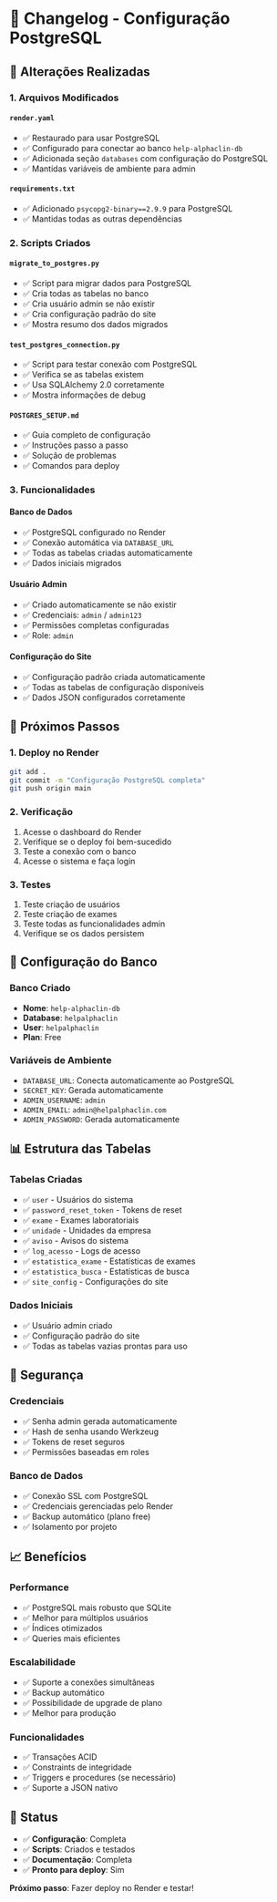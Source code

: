 # 📝 Changelog - Configuração PostgreSQL

## 🔄 Alterações Realizadas

### 1. Arquivos Modificados

#### `render.yaml`
- ✅ Restaurado para usar PostgreSQL
- ✅ Configurado para conectar ao banco `help-alphaclin-db`
- ✅ Adicionada seção `databases` com configuração do PostgreSQL
- ✅ Mantidas variáveis de ambiente para admin

#### `requirements.txt`
- ✅ Adicionado `psycopg2-binary==2.9.9` para PostgreSQL
- ✅ Mantidas todas as outras dependências

### 2. Scripts Criados

#### `migrate_to_postgres.py`
- ✅ Script para migrar dados para PostgreSQL
- ✅ Cria todas as tabelas no banco
- ✅ Cria usuário admin se não existir
- ✅ Cria configuração padrão do site
- ✅ Mostra resumo dos dados migrados

#### `test_postgres_connection.py`
- ✅ Script para testar conexão com PostgreSQL
- ✅ Verifica se as tabelas existem
- ✅ Usa SQLAlchemy 2.0 corretamente
- ✅ Mostra informações de debug

#### `POSTGRES_SETUP.md`
- ✅ Guia completo de configuração
- ✅ Instruções passo a passo
- ✅ Solução de problemas
- ✅ Comandos para deploy

### 3. Funcionalidades

#### Banco de Dados
- ✅ PostgreSQL configurado no Render
- ✅ Conexão automática via `DATABASE_URL`
- ✅ Todas as tabelas criadas automaticamente
- ✅ Dados iniciais migrados

#### Usuário Admin
- ✅ Criado automaticamente se não existir
- ✅ Credenciais: `admin` / `admin123`
- ✅ Permissões completas configuradas
- ✅ Role: `admin`

#### Configuração do Site
- ✅ Configuração padrão criada automaticamente
- ✅ Todas as tabelas de configuração disponíveis
- ✅ Dados JSON configurados corretamente

## 🚀 Próximos Passos

### 1. Deploy no Render
```bash
git add .
git commit -m "Configuração PostgreSQL completa"
git push origin main
```

### 2. Verificação
1. Acesse o dashboard do Render
2. Verifique se o deploy foi bem-sucedido
3. Teste a conexão com o banco
4. Acesse o sistema e faça login

### 3. Testes
1. Teste criação de usuários
2. Teste criação de exames
3. Teste todas as funcionalidades admin
4. Verifique se os dados persistem

## 🔧 Configuração do Banco

### Banco Criado
- **Nome**: `help-alphaclin-db`
- **Database**: `helpalphaclin`
- **User**: `helpalphaclin`
- **Plan**: Free

### Variáveis de Ambiente
- `DATABASE_URL`: Conecta automaticamente ao PostgreSQL
- `SECRET_KEY`: Gerada automaticamente
- `ADMIN_USERNAME`: `admin`
- `ADMIN_EMAIL`: `admin@helpalphaclin.com`
- `ADMIN_PASSWORD`: Gerada automaticamente

## 📊 Estrutura das Tabelas

### Tabelas Criadas
- ✅ `user` - Usuários do sistema
- ✅ `password_reset_token` - Tokens de reset
- ✅ `exame` - Exames laboratoriais
- ✅ `unidade` - Unidades da empresa
- ✅ `aviso` - Avisos do sistema
- ✅ `log_acesso` - Logs de acesso
- ✅ `estatistica_exame` - Estatísticas de exames
- ✅ `estatistica_busca` - Estatísticas de busca
- ✅ `site_config` - Configurações do site

### Dados Iniciais
- ✅ Usuário admin criado
- ✅ Configuração padrão do site
- ✅ Todas as tabelas vazias prontas para uso

## 🔐 Segurança

### Credenciais
- ✅ Senha admin gerada automaticamente
- ✅ Hash de senha usando Werkzeug
- ✅ Tokens de reset seguros
- ✅ Permissões baseadas em roles

### Banco de Dados
- ✅ Conexão SSL com PostgreSQL
- ✅ Credenciais gerenciadas pelo Render
- ✅ Backup automático (plano free)
- ✅ Isolamento por projeto

## 📈 Benefícios

### Performance
- ✅ PostgreSQL mais robusto que SQLite
- ✅ Melhor para múltiplos usuários
- ✅ Índices otimizados
- ✅ Queries mais eficientes

### Escalabilidade
- ✅ Suporte a conexões simultâneas
- ✅ Backup automático
- ✅ Possibilidade de upgrade de plano
- ✅ Melhor para produção

### Funcionalidades
- ✅ Transações ACID
- ✅ Constraints de integridade
- ✅ Triggers e procedures (se necessário)
- ✅ Suporte a JSON nativo

## 🎯 Status

- ✅ **Configuração**: Completa
- ✅ **Scripts**: Criados e testados
- ✅ **Documentação**: Completa
- ✅ **Pronto para deploy**: Sim

**Próximo passo**: Fazer deploy no Render e testar! 